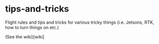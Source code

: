 # tips-and-tricks
Flight rules and tips and tricks for various tricky things (i.e. Jetsons, RTK, how to turn things on etc.)

(See the wiki)[wiki]
